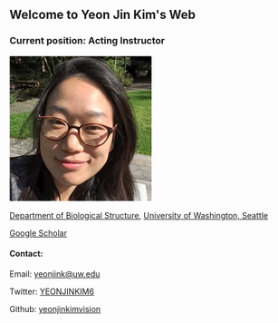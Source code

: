 ## Welcome to Yeon Jin Kim's Web

### Current position: Acting Instructor
![Yeon Jin Kim, Ph.D.](https://github.com/yeonjinkimvision/yeonjinkim.github.io/raw/master/yjk.jpg)

[Department of Biological Structure](https://depts.washington.edu/biostr/home),
[University of Washington, Seattle](https://www.washington.edu/)

[Google Scholar](https://scholar.google.ca/citations?user=D4w2Jbec7IMC&hl=en)

#### Contact:

Email: [yeonjink@uw.edu](yeonjink@uw.edu)

Twitter: [YEONJINKIM6](https://twitter.com/YEONJINKIM6)

Github: [yeonjinkimvision](https://github.com/yeonjinkimvision)
